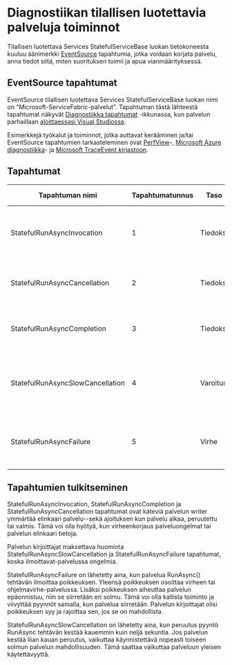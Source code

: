 <properties
   pageTitle="Tilallisten luotettava palvelujen diagnostiikka | Microsoft Azure"
   description="Diagnostiikan tilallisen luotettavia palveluja toiminnot"
   services="service-fabric"
   documentationCenter=".net"
   authors="AlanWarwick"
   manager="timlt"
   editor=""/>

<tags
   ms.service="Service-Fabric"
   ms.devlang="dotnet"
   ms.topic="article"
   ms.tgt_pltfrm="NA"
   ms.workload="NA"
   ms.date="05/17/2016"
   ms.author="alanwar"/>

# <a name="diagnostic-functionality-for-stateful-reliable-services"></a>Diagnostiikan tilallisen luotettavia palveluja toiminnot
Tilallisen luotettava Services StatefulServiceBase luokan tietokoneesta kuuluu äänimerkki [EventSource](https://msdn.microsoft.com/library/system.diagnostics.tracing.eventsource.aspx) tapahtumia, jotka voidaan korjata palvelu, anna tiedot siitä, miten suorituksen toimii ja apua vianmäärityksessä.

## <a name="eventsource-events"></a>EventSource tapahtumat
EventSource tilallisen luotettava Services StatefulServiceBase luokan nimi on "Microsoft-ServiceFabric-palvelut". Tapahtuman tästä lähteestä tapahtumat näkyvät [Diagnostiikka tapahtumat](service-fabric-diagnostics-how-to-monitor-and-diagnose-services-locally.md#view-service-fabric-system-events-in-visual-studio) -ikkunassa, kun palvelun parhaillaan [aloittaessasi Visual Studiossa](service-fabric-debugging-your-application.md).

Esimerkkejä työkalut ja toiminnot, jotka auttavat kerääminen ja/tai EventSource tapahtumien tarkasteleminen ovat [PerfView](http://www.microsoft.com/download/details.aspx?id=28567)-, [Microsoft Azure diagnostiikka](../cloud-services/cloud-services-dotnet-diagnostics.md)- ja [Microsoft TraceEvent kirjastoon](http://www.nuget.org/packages/Microsoft.Diagnostics.Tracing.TraceEvent).

## <a name="events"></a>Tapahtumat

|Tapahtuman nimi|Tapahtumatunnus|Taso|Tapahtuman kuvaus|
|----------|--------|-----|-----------------|
|StatefulRunAsyncInvocation|1|Tiedoksi|Lähetetty palvelun RunAsync tehtävän käynnistyksen yhteydessä|
|StatefulRunAsyncCancellation|2|Tiedoksi|Kun palvelun RunAsync tehtävän peruutetaan lähetetty|
|StatefulRunAsyncCompletion|3|Tiedoksi|Lähetetty, kun palvelua RunAsync tehtävä on valmis|
|StatefulRunAsyncSlowCancellation|4|Varoitus|Jos palvelun RunAsync tehtävän kestää liian kauan peruutus lähetetty|
|StatefulRunAsyncFailure|5|Virhe|Kun palvelun RunAsync tehtävän ilmoittaa poikkeuksen lähetetty|

## <a name="interpret-events"></a>Tapahtumien tulkitseminen

StatefulRunAsyncInvocation, StatefulRunAsyncCompletion ja StatefulRunAsyncCancellation tapahtumat ovat käteviä palvelun writer ymmärtää elinkaari palvelu--sekä ajoituksen kun palvelu alkaa, peruutettu tai valmis. Tämä voi olla hyötyä, kun virheenkorjaus palveluongelmat tai palvelun elinkaari tietoja.

Palvelun kirjoittajat maksettava huomiota StatefulRunAsyncSlowCancellation ja StatefulRunAsyncFailure tapahtumat, koska ilmoittavat-palvelussa ongelmia.

StatefulRunAsyncFailure on lähetetty aina, kun palvelua RunAsync() tehtävän ilmoittaa poikkeuksen. Yleensä poikkeuksen osoittaa virheen tai ohjelmavirhe-palvelussa. Lisäksi poikkeuksen aiheuttaa palvelun epäonnistuu, niin se siirretään eri solmu. Tämä voi olla kallista toiminto ja viivyttää pyynnöt samalla, kun palvelua siirretään. Palvelun kirjoittajat olisi poikkeuksen syy ja rajoittaa sen, jos se on mahdollista.

StatefulRunAsyncSlowCancellation on lähetetty aina, kun peruutus pyyntö RunAsync tehtävän kestää kauemmin kuin neljä sekuntia. Jos palvelun kestää liian kauan peruutus, vaikuttaa käynnistettävä nopeasti toiseen solmun palvelun mahdollisuuden. Tämä saattaa vaikuttaa palveluun yleisen käytettävyyttä.

